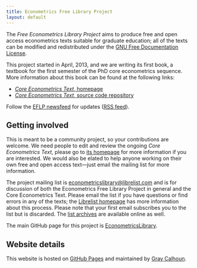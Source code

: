 ```yaml
---
title: Econometrics Free Library Project
layout: default
---
```


[FDL]: http://www.gnu.org/copyleft/fdl.html
[git-core]: https://github.com/EconometricsLibrary/CoreEconometricsText

The *Free Econometrics Library Project* aims to produce free and open
access econometrics texts suitable for graduate education; all of the
texts can be modified and redistributed under the
[GNU Free Documentation License][FDL].

This project started in April, 2013, and we are writing its first
book, a textbook for the first semester of the PhD core econometrics
sequence.  More information about this book can be found at the
following links:
* [*Core Econometrics Text*, homepage](/CoreEconometricsText)
* [*Core Econometrics Text*, source code repository][git-core]

Follow the [EFLP newsfeed](/blog) for updates ([RSS feed](/rss.xml)).

Getting involved
----------------

This is meant to be a community project, so your contributions are
welcome.  We need people to edit and review the ongoing *Core
Econometrics Text*, please go to [its homepage](/CoreEconometricsText)
for more information if you are interested.  We would also be elated
to help anyone working on their own free and open access text—just
email the mailing list for more information.

The project mailing list is <econometricslibrary@librelist.com> and is
for discussion of both the Econometrics Free Library Project in
general and the Core Econometrics Text.  Please email the list if you
have questions or find errors in any of the texts; the
[Librelist homepage][i] has more information about this process.
Please note that your first email subscribes you to the list but is
discarded.  The [list archives][j] are available online as well.

The main GitHub page for this project is [EconometricsLibrary][k].

[i]: http://librelist.com
[j]: http://librelist.com/browser/econometricslibrary
[k]: https://github.com/EconometricsLibrary

Website details
---------------

This website is hosted on [GitHub Pages][] and maintained by
[Gray Calhoun][].

[GitHub Pages]: http://pages.github.com/
[Gray Calhoun]: http://gray.clhn.co
